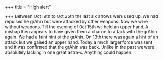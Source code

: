 +++
title = "High alert"

+++
Between Oct 19th to Oct 25th the last six arrows were used up. We had
repulsed he grAhin but were attacked by other weapons. Now we were
without weapons. Till the evening of Oct 15th we held an upper hand. A
mishap then appears to have given them a chance to attack with the
grAhin again. We had a faint hint of the grAhin. On 13th there was again
a hint of an attack but we gained an upper hand. Today a much larger
force was sent and it was confirmed that the grAhin was back. Unlike in
the past we were absolutely lacking in one great astra-s. Anything could
happen.
